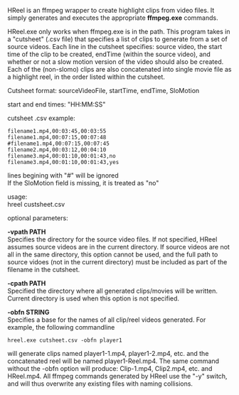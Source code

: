 HReel is an ffmpeg wrapper to create highlight clips from video files. It simply generates and executes the appropriate **ffmpeg.exe** commands. 

HReel.exe only works when ffmpeg.exe is in the path. This program takes in a "cutsheet" (.csv file) that specifies a list of clips to generate from a set of source videos. Each line in the cutsheet specifies: source video, the start time of the clip to be created, endTime (within the source video), and whether or not a slow motion version of the video should also be created. Each of the (non-slomo) clips are also concatenated into single movie file as a highlight reel, in the order listed within the cutsheet.

Cutsheet format:
sourceVideoFile, startTime, endTime, SloMotion

start and end times: "HH:MM:SS"

cutsheet .csv example:
```
filename1.mp4,00:03:45,00:03:55
filename1.mp4,00:07:15,00:07:48
#filename1.mp4,00:07:15,00:07:45
filename2.mp4,00:03:12,00:04:10
filename3.mp4,00:01:10,00:01:43,no
filename3.mp4,00:01:10,00:01:43,yes
```

lines begining with "#" will be ignored \
If the SloMotion field is missing, it is treated as "no"

usage:\
hreel custsheet.csv

optional parameters:

**-vpath PATH**\
Specifies the directory for the source video files. If not specified, HReel assumes source videos are in the current directory. If source videos are not all in the same directory, this option cannot be used, and the full path to source vidoes (not in the current directory) must be included as part of the filename in the cutsheet.
              
**-cpath PATH**\
Specified the directory where all generated clips/movies will be written. Current directory is used when this option is not specified.

**-obfn STRING**\
Specifies a base for the names of all clip/reel videos generated. For example, the following commandline
```
hreel.exe cutsheet.csv -obfn player1
```
will generate clips named player1-1.mp4, player1-2.mp4, etc. and the concatenated reel will be named player1-Reel.mp4.  The same command without the -obfn option will produce: Clip-1.mp4, Clip2.mp4, etc. and HReel.mp4. All ffmpeg commands generated by HReel use the "-y" switch, and will thus overwrite any existing files with naming collisions.

